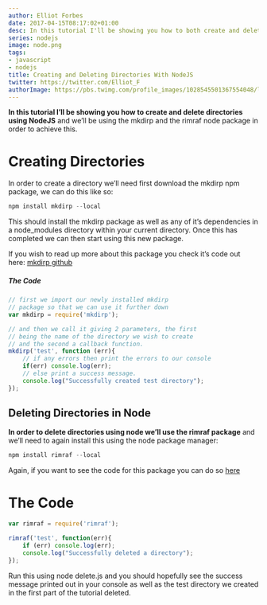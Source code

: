 ```yaml
---
author: Elliot Forbes
date: 2017-04-15T08:17:02+01:00
desc: In this tutorial I'll be showing you how to both create and delete directories using NodeJS
series: nodejs
image: node.png
tags:
- javascript
- nodejs
title: Creating and Deleting Directories With NodeJS
twitter: https://twitter.com/Elliot_F
authorImage: https://pbs.twimg.com/profile_images/1028545501367554048/lzr43cQv_400x400.jpg
---
```


<strong>In this tutorial I’ll be showing you how to create and delete directories using NodeJS</strong> and we’ll be using the mkdirp and the rimraf node package in order to achieve this.

# Creating Directories

In order to create a directory we’ll need first download the mkdirp npm package, we can do this like so: 

```js
npm install mkdirp --local
```

This should install the mkdirp package as well as any of it’s dependencies in a node_modules directory within your current directory. Once this has completed we can then start using this new package.

If you wish to read up more about this package you check it’s code out here: <a href=”https://github.com/substack/node-mkdirp” target=”_blank”>mkdirp github</a>

<h5>The Code</h5>

```js
// first we import our newly installed mkdirp
// package so that we can use it further down
var mkdirp = require('mkdirp');

// and then we call it giving 2 parameters, the first
// being the name of the directory we wish to create
// and the second a callback function.
mkdirp('test', function (err){
    // if any errors then print the errors to our console
    if(err) console.log(err);
    // else print a success message.
    console.log("Successfully created test directory");
});
```


<h2>Deleting Directories in Node</h2>

<strong>In order to delete directories using node we’ll use the rimraf package</strong> and we’ll need to again install this using the node package manager: 

```js
npm install rimraf --local
```

Again, if you want to see the code for this package you can do so <a href=”https://github.com/isaacs/rimraf” target=”_blank”>here</a>

# The Code

```js
var rimraf = require('rimraf');

rimraf('test', function(err){
    if (err) console.log(err);
    console.log("Successfully deleted a directory");
});
```


Run this using node delete.js and you should hopefully see the success message printed out in your console as well as the test directory we created in the first part of the tutorial deleted.
